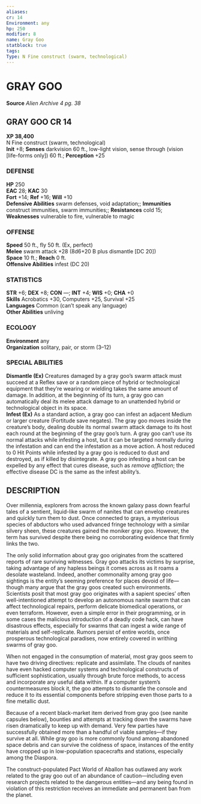 ```yaml
---
aliases: 
cr: 14
Environment: any
hp: 250
modifier: 8
name: Gray Goo
statblock: true
tags: 
Type: N Fine construct (swarm, technological)  
---
```

# GRAY GOO

**Source** _Alien Archive 4 pg. 38_

## GRAY GOO CR 14

**XP 38,400**  
N Fine construct (swarm, technological)  
**Init** +8; **Senses** darkvision 60 ft., low-light vision, sense through (vision \[life-forms only\]) 60 ft.; **Perception** +25  

### DEFENSE

**HP** 250  
**EAC** 28; **KAC** 30  
**Fort** +14; **Ref** +16; **Will** +10  
**Defensive Abilities** swarm defenses, void adaptation;; **Immunities** construct immunities, swarm immunities;; **Resistances** cold 15;  
**Weaknesses** vulnerable to fire, vulnerable to magic

### OFFENSE

**Speed** 50 ft., fly 50 ft. (Ex, perfect)  
**Melee** swarm attack +28 (8d6+20 B plus dismantle \[DC 20\])  
**Space** 10 ft.; **Reach** 0 ft.  
**Offensive Abilities** infest (DC 20)

### STATISTICS

**STR** +6; **DEX** +8; **CON** —; **INT** +4; **WIS** +0; **CHA** +0  
**Skills** Acrobatics +30, Computers +25, Survival +25  
**Languages** Common (can’t speak any language)  
**Other Abilities** unliving

### ECOLOGY

**Environment** any  
**Organization** solitary, pair, or storm (3–12)

### SPECIAL ABILITIES

**Dismantle (Ex)** Creatures damaged by a gray goo’s swarm attack must succeed at a Reflex save or a random piece of hybrid or technological equipment that they’re wearing or wielding takes the same amount of damage. In addition, at the beginning of its turn, a gray goo can automatically deal its melee attack damage to an unattended hybrid or technological object in its space.  
**Infest (Ex)** As a standard action, a gray goo can infest an adjacent Medium or larger creature (Fortitude save negates). The gray goo moves inside the creature’s body, dealing double its normal swarm attack damage to its host each round at the beginning of the gray goo’s turn. A gray goo can’t use its normal attacks while infesting a host, but it can be targeted normally during the infestation and can end the infestation as a move action. A host reduced to 0 Hit Points while infested by a gray goo is reduced to dust and destroyed, as if killed by disintegrate. A gray goo infesting a host can be expelled by any effect that cures disease, such as _remove affliction_; the effective disease DC is the same as the infest ability’s.

## DESCRIPTION

Over millennia, explorers from across the known galaxy pass down fearful tales of a sentient, liquid-like swarm of nanites that can envelop creatures and quickly turn them to dust. Once connected to grays, a mysterious species of abductors who used advanced fringe technology with a similar silvery sheen, these creatures gained the moniker gray goo. However, the term has survived despite there being no corroborating evidence that firmly links the two.

The only solid information about gray goo originates from the scattered reports of rare surviving witnesses. Gray goo attacks its victims by surprise, taking advantage of any hapless beings it comes across as it roams a desolate wasteland. Indeed, another commonality among gray goo sightings is the entity’s seeming preference for places devoid of life—though many argue that the gray goos created such environments. Scientists posit that most gray goo originates with a sapient species’ often well-intentioned attempt to develop an autonomous nanite swarm that can affect technological repairs, perform delicate biomedical operations, or even terraform. However, even a simple error in their programming, or in some cases the malicious introduction of a deadly code hack, can have disastrous effects, especially for swarms that can ingest a wide range of materials and self-replicate. Rumors persist of entire worlds, once prosperous technological paradises, now entirely covered in writhing swarms of gray goo.

When not engaged in the consumption of material, most gray goos seem to have two driving directives: replicate and assimilate. The clouds of nanites have even hacked computer systems and technological constructs of sufficient sophistication, usually through brute force methods, to access and incorporate any useful data within. If a computer system’s countermeasures block it, the goo attempts to dismantle the console and reduce it to its essential components before stripping even those parts to a fine metallic dust.

Because of a recent black-market item derived from gray goo (see nanite capsules below), bounties and attempts at tracking down the swarms have risen dramatically to keep up with demand. Very few parties have successfully obtained more than a handful of viable samples—if they survive at all. While gray goo is more commonly found among abandoned space debris and can survive the coldness of space, instances of the entity have cropped up in low-population spacecrafts and stations, especially among the Diaspora.

The construct-populated Pact World of Aballon has outlawed any work related to the gray goo out of an abundance of caution—including even research projects related to the dangerous entities—and any being found in violation of this restriction receives an immediate and permanent ban from the planet.
